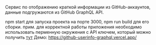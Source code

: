 Сервис по отображению краткой информации из GitHub-аккаунтов, данные подгружаются из GitHub GraphQL API.

npm start для запуска проекта на порте 3000,
npm run build для его сборки. 
прим. для корректной работы приложения необходимо использовать перменную окружения с API ключем, который можно получить [тут](https://github.com/settings/tokens)
Демо: https://github-userinfo-graphql.vercel.app/

